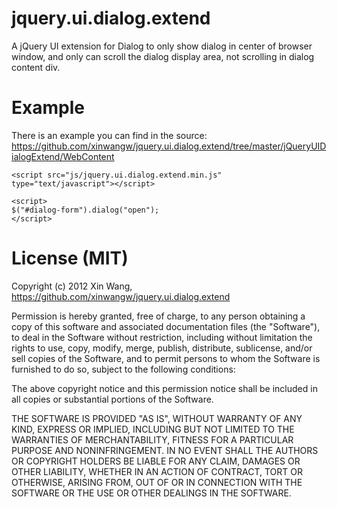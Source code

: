 # jquery.ui.dialog.extend
A jQuery UI extension for Dialog to only show dialog in center of browser window, and only can scroll the dialog display area, not scrolling in dialog content div.

# Example
There is an example you can find in the source: https://github.com/xinwangw/jquery.ui.dialog.extend/tree/master/jQueryUIDialogExtend/WebContent

```
<script src="js/jquery.ui.dialog.extend.min.js" type="text/javascript"></script>

<script>
$("#dialog-form").dialog("open");
</script>
```

# License (MIT)
Copyright (c) 2012 Xin Wang, https://github.com/xinwangw/jquery.ui.dialog.extend

Permission is hereby granted, free of charge, to any person obtaining a copy of this software and associated documentation files (the "Software"), to deal in the Software without restriction, including without limitation the rights to use, copy, modify, merge, publish, distribute, sublicense, and/or sell copies of the Software, and to permit persons to whom the Software is furnished to do so, subject to the following conditions:

The above copyright notice and this permission notice shall be included in all copies or substantial portions of the Software.

THE SOFTWARE IS PROVIDED "AS IS", WITHOUT WARRANTY OF ANY KIND, EXPRESS OR IMPLIED, INCLUDING BUT NOT LIMITED TO THE WARRANTIES OF MERCHANTABILITY, FITNESS FOR A PARTICULAR PURPOSE AND NONINFRINGEMENT. IN NO EVENT SHALL THE AUTHORS OR COPYRIGHT HOLDERS BE LIABLE FOR ANY CLAIM, DAMAGES OR OTHER LIABILITY, WHETHER IN AN ACTION OF CONTRACT, TORT OR OTHERWISE, ARISING FROM, OUT OF OR IN CONNECTION WITH THE SOFTWARE OR THE USE OR OTHER DEALINGS IN THE SOFTWARE.
